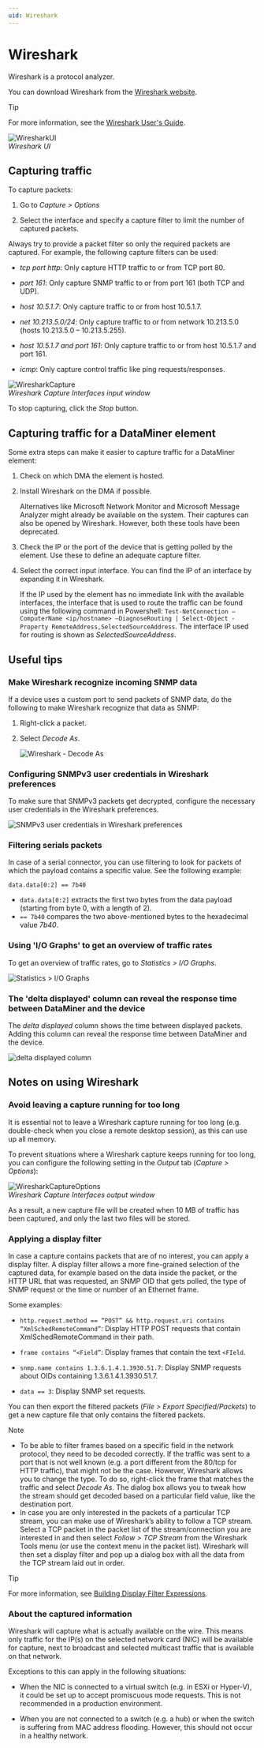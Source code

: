 ```yaml
---
uid: Wireshark
---
```


# Wireshark

Wireshark is a protocol analyzer.

You can download Wireshark from the [Wireshark website](https://www.wireshark.org/).

> [!TIP]
> For more information, see the [Wireshark User's Guide](https://www.wireshark.org/docs/wsug_html_chunked/).

![WiresharkUI](~/develop/images/WiresharkUI.png)<br>*Wireshark UI*

## Capturing traffic

To capture packets:

1. Go to *Capture > Options*

1. Select the interface and specify a capture filter to limit the number of captured packets.

Always try to provide a packet filter so only the required packets are captured. For example, the following capture filters can be used:

- *tcp port http*: Only capture HTTP traffic to or from TCP port 80.

- *port 161*: Only capture SNMP traffic to or from port 161 (both TCP and UDP).

- *host 10.5.1.7*: Only capture traffic to or from host 10.5.1.7.

- *net 10.213.5.0/24*: Only capture traffic to or from network 10.213.5.0 (hosts 10.213.5.0 – 10.213.5.255).

- *host 10.5.1.7 and port 161*: Only capture traffic to or from host 10.5.1.7 and port 161.

- *icmp*: Only capture control traffic like ping requests/responses.

![WiresharkCapture](~/develop/images/WiresharkCapture1.png)<br>
*Wireshark Capture Interfaces input window*

To stop capturing, click the *Stop* button.

## Capturing traffic for a DataMiner element

Some extra steps can make it easier to capture traffic for a DataMiner element:

1. Check on which DMA the element is hosted.

1. Install Wireshark on the DMA if possible.

   Alternatives like Microsoft Network Monitor and Microsoft Message Analyzer might already be available on the system. Their captures can also be opened by Wireshark. However, both these tools have been deprecated.

1. Check the IP or the port of the device that is getting polled by the element. Use these to define an adequate capture filter.

1. Select the correct input interface. You can find the IP of an interface by expanding it in Wireshark.

   If the IP used by the element has no immediate link with the available interfaces, the interface that is used to route the traffic can be found using the following command in Powershell: `Test-NetConnection –ComputerName <ip/hostname> –DiagnoseRouting | Select-Object -Property RemoteAddress,SelectedSourceAddress`. The interface IP used for routing is shown as *SelectedSourceAddress*.

## Useful tips

### Make Wireshark recognize incoming SNMP data

If a device uses a custom port to send packets of SNMP data, do the following to make Wireshark recognize that data as SNMP:

1. Right-click a packet.
1. Select *Decode As*.

   ![Wireshark - Decode As](~/develop/images/Wireshark_DecodeAs.png)

### Configuring SNMPv3 user credentials in Wireshark preferences

To make sure that SNMPv3 packets get decrypted, configure the necessary user credentials in the Wireshark preferences.

![SNMPv3 user credentials in Wireshark preferences](~/develop/images/Wireshark_Preferences_SNMP_users.png)

### Filtering serials packets

In case of a serial connector, you can use filtering to look for packets of which the payload contains a specific value. See the following example:

`data.data[0:2] == 7b40`

- `data.data[0:2]` extracts the first two bytes from the data payload (starting from byte 0, with a length of 2).
- `== 7b40` compares the two above-mentioned bytes to the hexadecimal value *7b40*.

### Using 'I/O Graphs' to get an overview of traffic rates

To get an overview of traffic rates, go to *Statistics > I/O Graphs*.

![Statistics > I/O Graphs](~/develop/images/Wireshark_IOGraphs.png)

### The 'delta displayed' column can reveal the response time between DataMiner and the device

The *delta displayed* column shows the time between displayed packets. Adding this column can reveal the response time between DataMiner and the device.

![delta displayed column](~/develop/images/Wireshark_delta_displayed_column.png)

## Notes on using Wireshark

### Avoid leaving a capture running for too long

It is essential not to leave a Wireshark capture running for too long (e.g. double-check when you close a remote desktop session), as this can use up all memory.

To prevent situations where a Wireshark capture keeps running for too long, you can configure the following setting in the *Output* tab (*Capture > Options*):

![WiresharkCaptureOptions](~/develop/images/WiresharkCaptureOptions.png)<br>
*Wireshark Capture Interfaces output window*

As a result, a new capture file will be created when 10 MB of traffic has been captured, and only the last two files will be stored.

### Applying a display filter

In case a capture contains packets that are of no interest, you can apply a display filter. A display filter allows a more fine-grained selection of the captured data, for example based on the data inside the packet, or the HTTP URL that was requested, an SNMP OID that gets polled, the type of SNMP request or the time or number of an Ethernet frame.

Some examples:

- `http.request.method == “POST” && http.request.uri contains “XmlSchedRemoteCommand”`: Display HTTP POST requests that contain XmlSchedRemoteCommand in their path.

- `frame contains “<Field”`: Display frames that contain the text `<FIeld`.

- `snmp.name contains 1.3.6.1.4.1.3930.51.7`: Display SNMP requests about OIDs containing 1.3.6.1.4.1.3930.51.7.

- `data == 3`: Display SNMP set requests.

You can then export the filtered packets (*File > Export Specified/Packets*) to get a new capture file that only contains the filtered packets.

> [!NOTE]
>
> - To be able to filter frames based on a specific field in the network protocol, they need to be decoded correctly. If the traffic was sent to a port that is not well known (e.g. a port different from the 80/tcp for HTTP traffic), that might not be the case. However, Wireshark allows you to change the type. To do so, right-click the frame that matches the traffic and select *Decode As*. The dialog box allows you to tweak how the stream should get decoded based on a particular field value, like the destination port.
> - In case you are only interested in the packets of a particular TCP stream, you can make use of Wireshark’s ability to follow a TCP stream. Select a TCP packet in the packet list of the stream/connection you are interested in and then select *Follow > TCP Stream* from the Wireshark Tools menu (or use the context menu in the packet list). Wireshark will then set a display filter and pop up a dialog box with all the data from the TCP stream laid out in order.

> [!TIP]
> For more information, see [Building Display Filter Expressions](https://www.wireshark.org/docs/wsug_html_chunked/ChWorkBuildDisplayFilterSection.html).

### About the captured information

Wireshark will capture what is actually available on the wire. This means only traffic for the IP(s) on the selected network card (NIC) will be available for capture, next to broadcast and selected multicast traffic that is available on that network.

Exceptions to this can apply in the following situations:

- When the NIC is connected to a virtual switch (e.g. in ESXi or Hyper-V), it could be set up to accept promiscuous mode requests. This is not recommended in a production environment.

- When you are not connected to a switch (e.g. a hub) or when the switch is suffering from MAC address flooding. However, this should not occur in a healthy network.
